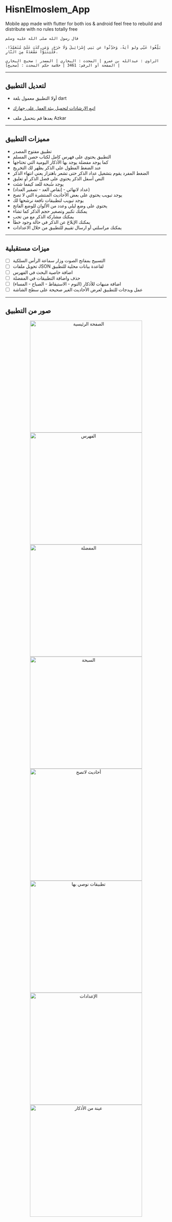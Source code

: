 # HisnElmoslem_App
Mobile app made with flutter for both ios &amp; android feel free to rebuild and distribute with no rules totally free

```
قال رسول الله صلى الله عليه وسلم

بَلِّغُوا عَنِّي ولو آيَةً، وَحَدِّثُوا عن بَنِي إِسْرَائِيلَ وَلَا حَرَجَ، وَمَن كَذَبَ عَلَيَّ مُتَعَمِّدًا، فَلْيَتَبَوَّأْ مَقْعَدَهُ مِنَ النَّارِ.

الراوي : عبدالله بن عمرو | المحدث : البخاري | المصدر : صحيح البخاري
الصفحة أو الرقم: 3461 | خلاصة حكم المحدث : [صحيح] |
```

---

## لتعديل التطبيق

- أولا التطبيق معمول بلغة dart

- [اتبع الارشادات لتحميل بيئة العمل على جهازك](https://flutter.dev/docs/get-started/install)

- بعدها قم بتحميل ملف Azkar

---

## مميزات التطبيق

- تطبيق مفتوح المصدر
- التطبيق يحتوي على فهرس كامل لكتاب حصن المسلم
- كما يوجد مفضلة يوجد بها الأذكار اليومية التي تحتاجها
- عند الضغط المطول على الذكر يظهر لك التخريج
- الضغط المفرد يقوم بتشغيل عداد الذكر حتى تشعر باهتزاز يعني انتهاء الذكر
- النص أسفل الذكر يحتوي على فضل الذكر أو تعليق
- يوجد سُبحة للعد كيفما شئت 
- (عداد لانهائي - إنقاص العد - تصفير العداد)
- يوجد تبويب يحتوي على بعض الأحاديث المنتشرة التي لا تصح
- يوجد تبويب لتطبيقات نافعة نرشحها لك
- يحتوي على وضع ليلي وعدد من الألوان للوضع الفاتح
- يمكنك تكبير وتصغير حجم الذكر كما تشاء
- يمكنك مشاركة الذكر مع من تحب
- يمكنك الإبلاغ عن الذكر في حالة وجود خطأ
- يمكنك مراسلتي أو ارسال تقييم للتطبيق من خلال الاعدادات

---

## ميزات مستقبلية

- [ ] التسبيح بمفاتح الصوت وزار سماعة الرأس السلكية
- [ ] تحويل ملفات JSON  لقاعدة بيانات محلية للتطبيق
- [ ] اضافة خاصية البحث  في الفهرس
- [ ] حذف واضافة التطبيقات في المفضلة
- [ ] اضافة منبهات للأذكار (النوم - الاستيقاظ - الصباح - المساء)
- [ ] عمل ويدجات للتطبيق لعرض الأحاديث الغير صحيحة على سطح الشاشة

---

## صور من التطبيق



<p align="center">
  <img src="ScreenShoots/01.png" width="350" title="الصفحة الرئيسية">
  <img src="ScreenShoots/02.png" width="350" title="الفهرس">
  <img src="ScreenShoots/03.png" width="350" title="المفضلة">
  <img src="ScreenShoots/04.png" width="350" title="السبحة">
  <img src="ScreenShoots/05.png" width="350" title="أحاديث لاتصح">
  <img src="ScreenShoots/06.png" width="350" title="تطبيقات نوصي بها">
  <img src="ScreenShoots/07.png" width="350" title="الإعدادات">
  <img src="ScreenShoots/08.png" width="350" title="عينة من الأذكار">
</p>


